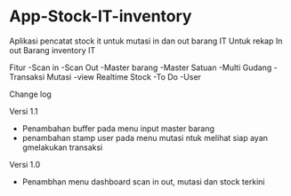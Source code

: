 
# App-Stock-IT-inventory
Aplikasi pencatat stock it untuk mutasi in dan out barang IT
Untuk rekap In out Barang inventory IT

Fitur
-Scan in
-Scan Out
-Master barang
-Master Satuan
-Multi Gudang
-Transaksi Mutasi 
-view Realtime Stock
-To Do
-User

Change log

Versi 1.1
- Penambahan buffer pada menu input master barang
- penambahan stamp user pada menu mutasi ntuk melihat siap ayan gmelakukan transaksi


Versi 1.0
- Penambhan menu dashboard scan in out, mutasi dan stock terkini
